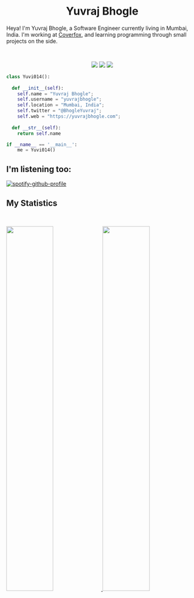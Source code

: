 <h1 align="center">
  <b>Yuvraj Bhogle</b>
</h1>

Heya! I'm Yuvraj Bhogle, a Software Engineer currently living in Mumbai, India. I'm working at 
<a href="https://coverfox.com">Coverfox</a>, 
and learning programming through small projects  on the side.

<br>

<p>
<div align="center">
  <img src="https://img.shields.io/badge/-HTML-c58545?style=for-the-badge&logo=html5&logoColor=c58545&labelColor=282828">
  <img src="https://img.shields.io/badge/-CSS-d1a01f?style=for-the-badge&logo=css3&logoColor=d1a01f&labelColor=282828">
  <img src="https://img.shields.io/badge/-Python-98b982?style=for-the-badge&logo=python&logoColor=98b982&labelColor=282828">
</div>
</p>

```python
class Yuvi014():
    
  def __init__(self):
    self.name = "Yuvraj Bhogle";
    self.username = "yuvrajbhogle";
    self.location = "Mumbai, India";
    self.twitter = "@BhogleYuvraj";
    self.web = "https://yuvrajbhogle.com";
  
  def __str__(self):
    return self.name

if __name__ == '__main__':
    me = Yuvi014()
```

## I'm listening too:
[![spotify-github-profile](https://spotify-github-profile.vercel.app/api/view?uid=pcjkyyym4asjp6a85zxnijwov&cover_image=true&theme=novatorem&bar_color=53b14f&bar_color_cover=true)](https://spotify-github-profile.vercel.app/api/view?uid=pcjkyyym4asjp6a85zxnijwov&redirect=true)

<!--
<div align="center">
  <a href="https://open.spotify.com/user/6s6pbtefezpookh8gwnkko15v">
    <img src="https://spotify-readme-theta-virid.vercel.app/api?scan=true&theme=dark" width="240px">
  </a>
</div> -->


## My Statistics

<br/>
<p align="left">
  <a href="https://abhigyantrips.dev/">
  <img width="49.5%" src="https://github-readme-stats.vercel.app/api?username=yuvrajbhogle&show_icons=true&theme=gruvbox&hide_border=true" />
    <img width="49.5%" src="https://github-readme-streak-stats.herokuapp.com/?user=yuvrajbhogle&theme=gruvbox&hide_border=true" />
  </a>
</p>
<br>
<!--
[![Abhigyan Trips' Activity Graph](https://activity-graph.herokuapp.com/graph?username=abhigyantrips&custom_title=Abhigyan%20Trips's%20Contribution%20Graph&theme=gruvbox&bg_color=282828&hide_border=true&line=d1a01f&point=c58545)](https://abhigyantrips.dev)
-->
